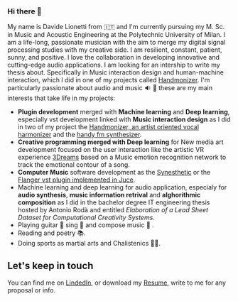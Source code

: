 ### Hi there 👋

My name is Davide Lionetti from :it: and I'm currently pursuing my M. Sc. in Music and Acoustic Engineering at the Polytechnic University of Milan. 
I am a life-long, passionate musician with the aim to merge my digital signal processing
studies with my creative side. I am resilient, constant, patient, sunny, and positive. I love the
collaboration in developing  innovative and cutting-edge audio applications. I am looking for
an intership to write my thesis about.  Specifically in Music interaction design and human-machine
interaction,
which
I
did
in
one
of
my
projects
called [Handmonizer](https://github.com/EllDy96/Handmonizer).
I'm particularly passionate about audio and music :sound: :musical_note: these are my main interests that take life in my projects:

- **Plugin development** merged with **Machine learning** and **Deep learning**, especially vst development linked with **Music interaction design** as I did in two of my project the [Handmonizer, an artist oriented vocal harmonizer](https://github.com/EllDy96/Handmonizer) and the [handy fm synthesizer](https://github.com/EllDy96/ComputerMusicProjects/tree/Homework3).
- **Creative programming merged with Deep learning**  for New media art development focused on the user interaction like the artistic VR experience [3Dreams](https://github.com/EllDy96/3Dreams) based on a Music emotion recognition network to track the emotional contour of a song.
- **Computer Music** software development as the [Synesthetic](https://github.com/EllDy96/Synesthetic) or the [Flanger vst plugin implemented in Juce](https://github.com/EllDy96/ComputerMusicProjects/tree/Homework2).
- Machine learning and deep learning for audio application, especialy for **audio synthesis**, **music information retrival** and **alghorithmic composition** as I did in the bachelor degree IT engineering thesis hosted by Antonio Rodà and entitled 
*Elaboration of a Lead Sheet Dataset for Computational Creativity Systems*. 
- Playing guitar 🎸  sing  :microphone: and compose music :musical_score: .
- Reading and poetry :books:. 
- Doing sports as martial arts and Chalistenics :running_man:.
## Let's keep in touch
You can find me on [LindedIn](https://www.linkedin.com/in/davide-lionetti-896814194/), or download my [Resume](https://github.com/EllDy96/EllDy96/blob/main/DavideLionettiResume.pdf), write to me for any proposal or info. 
<!--
**EllDy96/EllDy96** is a ✨ _special_ ✨ repository because its `README.md` (this file) appears on your GitHub profile.

Here are some ideas to get you started:

-  I’m currently working on ...
- 🌱 I’m currently learning ...
- 👯 I’m looking to collaborate on ...
- 🤔 I’m looking for help with ...
- 💬 Ask me about ...
- 📫 How to reach me: ...
- 😄 Pronouns: ...
- ⚡ Fun fact: ...
-->
